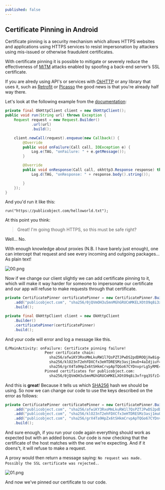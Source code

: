 ```yaml
---
published: false
---
```

## Certificate Pinning in Android

Certificate pinning is a security mechanism which allows HTTPS websites and applications using HTTPS services to resist impersonation by attackers using mis-issued or otherwise fraudulent certificates.

With certificate pinning it is possible to mitigate or severely reduce the effectiveness of [MiTM](https://en.wikipedia.org/wiki/Man-in-the-middle_attack) attacks enabled by spoofing a back-end server’s SSL certificate.

If you are alredy using API's or services with [OkHTTP](http://square.github.io/okhttp/) or any library that uses it, such as [Retrofit](https://square.github.io/retrofit/) or [Picasso](http://square.github.io/picasso/) the good news is that you're already half way there.

Let's look at the following example from the [documentation](https://github.com/square/okhttp/wiki/Recipes#synchronous-get):

```java
private final OkHttpClient client = new OkHttpClient();
public void run(String url) throws Exception {
    Request request = new Request.Builder()
            .url(url)
            .build();

    client.newCall(request).enqueue(new Callback() {
        @Override
        public void onFailure(Call call, IOException e) {
            Log.e(TAG, "onFailure: " + e.getMessage());
        }

        @Override
        public void onResponse(Call call, okhttp3.Response response) throws IOException {
            Log.d(TAG, "onResponse: " + response.body().string());

        }
    });
}
```

And you'd run it like this:

```
run("https://publicobject.com/helloworld.txt");
```

At this point you think: 

> Great! I'm going though HTTPS, so this must be safe right?

Well... No.

With enough knowledge about proxies (N.B. I have barely just enough), one can intercept that request and see every incoming and outgoing packages... As plain text!

![00.png]({{site.baseurl}}/_drafts/00.png)

Now if we change our client slightly we can add certificate pinning to it, which will make it way harder for someone to impersonate our certificate and our app will refuse to make requests through that certificate.

```java
private CertificatePinner certificatePinner = new CertificatePinner.Builder()
    .add("publicobject.com", "sha256/0jQVmOH3u5mnMGhGRUCmMKELXOtO9q8i3xfrgq3SfzI")
    .build();

private final OkHttpClient client = new OkHttpClient
    .Builder()
    .certificatePinner(certificatePinner)
    .build();
````

And your code will error and log a message like this.

```sh
E/MainActivity: onFailure: Certificate pinning failure!
                  Peer certificate chain:
                    sha256/afwiKY3RxoMmLkuRW1l7QsPZTJPwDS2pdDROQjXw8ig=: CN=publicobject.com,OU=PositiveSSL,OU=Domain Control Validated
                    sha256/klO23nT2ehFDXCfx3eHTDRESMz3asj1muO+4aIdjiuY=: CN=COMODO RSA Domain Validation Secure Server CA,O=COMODO CA Limited,L=Salford,ST=Greater Manchester,C=GB
                    sha256/grX4Ta9HpZx6tSHkmCrvpApTQGo67CYDnvprLg5yRME=: CN=COMODO RSA Certification Authority,O=COMODO CA Limited,L=Salford,ST=Greater Manchester,C=GB
                  Pinned certificates for publicobject.com:
                    sha256/0jQVmOH3u5mnMGhGRUCmMKELXOtO9q8i3xfrgq3SfzI=
```

And this is **great**! Because it tells us which [SHA256](https://en.wikipedia.org/wiki/Secure_Hash_Algorithm) hash we should be using. So now we can change our code to use the keys described on the error as follows:

```java
private CertificatePinner certificatePinner = new CertificatePinner.Builder()
    .add("publicobject.com", "sha256/afwiKY3RxoMmLkuRW1l7QsPZTJPwDS2pdDROQjXw8ig=")
    .add("publicobject.com", "sha256/klO23nT2ehFDXCfx3eHTDRESMz3asj1muO+4aIdjiuY=")
    .add("publicobject.com", "sha256/grX4Ta9HpZx6tSHkmCrvpApTQGo67CYDnvprLg5yRME=")
    .build();
```

And sure enough, if you run your code again everything should work as expected but with an added bonus. Our code is now checking that the certificate of the host matches with the one we're expecting. And if it doens't, it will refuse to make a request.

A proxy would then return a message saying: `No request was made. Possibly the SSL certificate was rejected.`.

![01.png]({{site.baseurl}}/_drafts/01.png)

And now we've pinned our certificate to our code.








